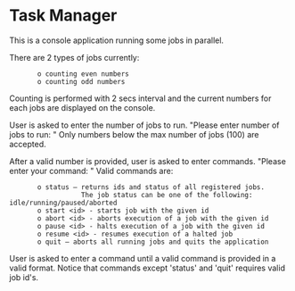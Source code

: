 # Task Manager

This is a console application running some jobs in parallel.

There are 2 types of jobs currently: 

           o counting even numbers
           o counting odd numbers 
  
Counting is performed with 2 secs interval and the current numbers for each jobs are displayed on the console.

User is asked to enter the number of jobs to run.
"Please enter number of jobs to run: "
Only numbers below the max number of jobs (100) are accepted.

After a valid number is provided, user is asked to enter commands.
"Please enter your command: "
Valid commands are:

           o status – returns ids and status of all registered jobs.
                      The job status can be one of the following: idle/running/paused/aborted
           o start <id> - starts job with the given id
           o abort <id> - aborts execution of a job with the given id
           o pause <id> - halts execution of a job with the given id
           o resume <id> - resumes execution of a halted job
           o quit – aborts all running jobs and quits the application
  
User is asked to enter a command until a valid command is provided in a valid format.
Notice that commands except 'status' and 'quit' requires valid job id's.
